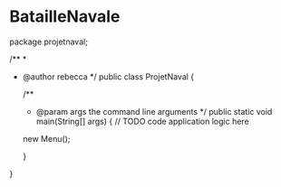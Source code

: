 # BatailleNavale

package projetnaval;

/**
 *
 * @author rebecca
 */
public class ProjetNaval {

    /**
     * @param args the command line arguments
     */
    public static void main(String[] args) {
        // TODO code application logic here
    
    new Menu();
       
    
    
    }
    
}
